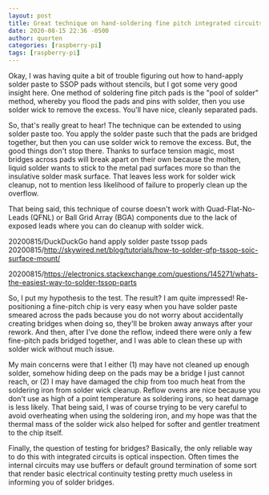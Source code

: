 ```yaml
---
layout: post
title: Great technique on hand-soldering fine pitch integrated circuits
date: 2020-08-15 22:36 -0500
author: quorten
categories: [raspberry-pi]
tags: [raspberry-pi]
---
```


Okay, I was having quite a bit of trouble figuring out how to
hand-apply solder paste to SSOP pads without stencils, but I got some
very good insight here.  One method of soldering fine pitch pads is
the "pool of solder" method, whereby you flood the pads and pins with
solder, then you use solder wick to remove the excess.  You'll have
nice, cleanly separated pads.

So, that's really great to hear!  The technique can be extended to
using solder paste too.  You apply the solder paste such that the pads
are bridged together, but then you can use solder wick to remove the
excess.  But, the good things don't stop there.  Thanks to surface
tension magic, most bridges across pads will break apart on their own
because the molten, liquid solder wants to stick to the metal pad
surfaces more so than the insulative solder mask surface.  That leaves
less work for solder wick cleanup, not to mention less likelihood of
failure to properly clean up the overflow.

That being said, this technique of course doesn't work with
Quad-Flat-No-Leads (QFNL) or Ball Grid Array (BGA) components due to
the lack of exposed leads where you can do cleanup with solder wick.

20200815/DuckDuckGo hand apply solder paste tssop pads  
20200815/http://skywired.net/blog/tutorials/how-to-solder-qfp-tssop-soic-surface-mount/

20200815/https://electronics.stackexchange.com/questions/145271/whats-the-easiest-way-to-solder-tssop-parts

<!-- more -->

So, I put my hypothesis to the test.  The result?  I am quite
impressed!  Re-positioning a fine-pitch chip is very easy when you
have solder paste smeared across the pads because you do not worry
about accidentally creating bridges when doing so, they'll be broken
away anways after your rework.  And then, after I've done the reflow,
indeed there were only a few fine-pitch pads bridged together, and I
was able to clean these up with solder wick without much issue.

My main concerns were that I either (1) may have not cleaned up enough
solder, somehow hiding deep on the pads may be a bridge I just cannot
reach, or (2) I may have damaged the chip from too much heat from the
soldering iron from solder wick cleanup.  Reflow ovens are nice
because you don't use as high of a point temperature as soldering
irons, so heat damage is less likely.  That being said, I was of
course trying to be very careful to avoid overheating when using the
soldering iron, and my hope was that the thermal mass of the solder
wick also helped for softer and gentler treatment to the chip itself.

Finally, the question of testing for bridges?  Basically, the only
reliable way to do this with integrated circuits is optical
inspection.  Often times the internal circuits may use buffers or
default ground termination of some sort that render basic electrical
continuity testing pretty much useless in informing you of solder
bridges.
